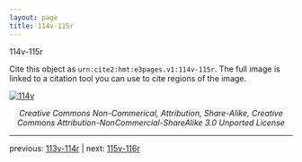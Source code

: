 ```yaml
---
layout: page
title: 114v-115r
---
```


114v-115r

Cite this object as `urn:cite2:hmt:e3pages.v1:114v-115r`. The full image is linked to a citation tool you can use to cite regions of the image.

[![114v](http://www.homermultitext.org/iipsrv?IIIF=/project/homer/pyramidal/deepzoom/hmt/e3bifolio/v1/E3_114v_115r.tif/full/800,/0/default.jpg)](http://www.homermultitext.org/ict2/?urn=urn:cite2:hmt:e3bifolio.v1:E3_114v_115r) 

<p style="text-align: center; font-style: italic;">Creative Commons Non-Commerical, Attribution, Share-Alike, Creative Commons Attribution-NonCommercial-ShareAlike 3.0 Unported License</p>

---

previous: [113v-114r](../113v-114r/) | next: [115v-116r](../115v-116r/)